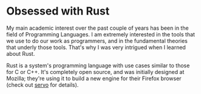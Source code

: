# Obsessed with Rust

My main academic interest over the past couple of years has been in the field of
Programming Languages. I am extremely interested in the tools that we use to do
our work as programmers, and in the fundamental theories that underly those
tools. That's why I was very intrigued when I learned about Rust.

Rust is a system's programming language with use cases similar to those for C or
C++. It's completely open source, and was initially designed at Mozilla; they're
using it to build a new engine for their Firefox browser (check
out [servo](https://servo.org/) for details).
